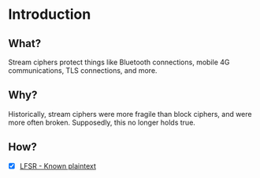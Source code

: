 # Introduction

## What?

Stream ciphers protect things like Bluetooth connections, mobile 4G communications, TLS connections, and more.

## Why?

Historically, stream ciphers were more fragile than block ciphers, and were more often broken. Supposedly, this no longer holds true. 

## How?

- [x] [LFSR - Known plaintext](lfsr.md)
